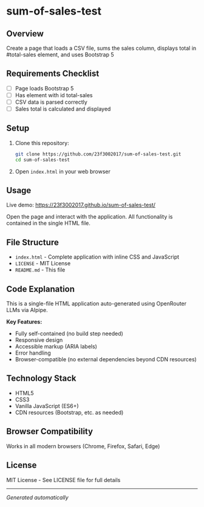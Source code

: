 # sum-of-sales-test

## Overview
Create a page that loads a CSV file, sums the sales column, displays total in #total-sales element, and uses Bootstrap 5

## Requirements Checklist
- [ ] Page loads Bootstrap 5
- [ ] Has element with id total-sales
- [ ] CSV data is parsed correctly
- [ ] Sales total is calculated and displayed

## Setup
1. Clone this repository:
   ```bash
   git clone https://github.com/23f3002017/sum-of-sales-test.git
   cd sum-of-sales-test
   ```

2. Open `index.html` in your web browser

## Usage
Live demo: https://23f3002017.github.io/sum-of-sales-test/

Open the page and interact with the application. All functionality is contained in the single HTML file.

## File Structure
- `index.html` - Complete application with inline CSS and JavaScript
- `LICENSE` - MIT License
- `README.md` - This file

## Code Explanation
This is a single-file HTML application auto-generated using OpenRouter LLMs via AIpipe.

**Key Features:**
- Fully self-contained (no build step needed)
- Responsive design
- Accessible markup (ARIA labels)
- Error handling
- Browser-compatible (no external dependencies beyond CDN resources)

## Technology Stack
- HTML5
- CSS3
- Vanilla JavaScript (ES6+)
- CDN resources (Bootstrap, etc. as needed)

## Browser Compatibility
Works in all modern browsers (Chrome, Firefox, Safari, Edge)

## License
MIT License - See LICENSE file for full details

---
*Generated automatically*